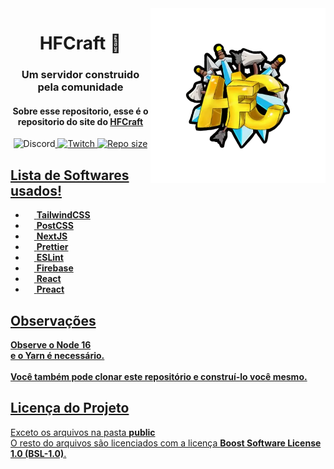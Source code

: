 <img src="logo.webp" alt="HFCraft Logo" width="280" height="280" align="right">
<div align="center">
  <h1>HFCraft 👋</h1>
  <h3>Um servidor construido pela comunidade</h3>
  <h4>
    Sobre esse repositorio, esse é o repositorio do site do <a href="https://www.hfcraft.xyz/">HFCraft</a>
  </h4>

  <img alt="Discord" src="https://img.shields.io/discord/732288721948508310?color=5865F2&label=discord&style=for-the-badge"><a href="https://discord.gg/xVZNFtKgSs" /></img>
  <img alt="Twitch" src="https://img.shields.io/twitch/status/antonyzera?color=6441a5&label=Twitch&style=for-the-badge"><a href="https://twitch.tv/antonyzera" /></img>
  <img alt="Repo size" src="https://img.shields.io/github/repo-size/gabriewf/HFCraft?style=for-the-badge"></img>
</div>

<h2>Lista de Softwares usados!</h2>

- <img src="https://cdn.worldvectorlogo.com/logos/tailwind-css-2.svg" height=14 width=14 /> <strong>TailwindCSS</strong>
- <img src="https://cdn.worldvectorlogo.com/logos/postcss.svg" height=14 width=14 /> <strong>PostCSS</strong>
- <img src="https://cdn.worldvectorlogo.com/logos/next-js.svg" height=14 width=14 /> <strong>NextJS</strong>
- <img src="https://cdn.worldvectorlogo.com/logos/prettier-1.svg" height=14 width=14 /> <strong>Prettier</strong>
- <img src="https://cdn.worldvectorlogo.com/logos/eslint-1.svg" height=14 width=14 /> <strong>ESLint</strong>
- <img src="https://cdn.worldvectorlogo.com/logos/firebase-1.svg" height=14 width=14 /> <strong>Firebase</strong>
- <img src="https://cdn.worldvectorlogo.com/logos/react-2.svg" height=14 width=14 /> <strong>React</strong>
- <img src="https://cdn.worldvectorlogo.com/logos/preact.svg" height=14 width=14 /> <strong>Preact</strong>

<h2>Observações</h2>
<strong>Observe o Node 16</strong>
<br />
<strong>e o Yarn é necessário.</strong>
<br />
<br />
<strong>Você também pode clonar este repositório e construí-lo você mesmo.</strong>

<h2>Licença do Projeto</h2>
Exceto os arquivos na pasta <strong>public</strong>
<br />
O resto do arquivos são licenciados com a licença <strong>Boost Software License 1.0 (BSL-1.0)</strong>.